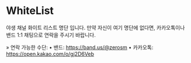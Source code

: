 # WhiteList
야생 채널 화이트 리스트 명단 입니다.
만약 자신이 여기 명단에 없다면, 카카오톡이나 밴드 1:1 채팅으로 연락을 주시기 바랍니다.

» 연락 가능한 수단:
 • 밴드: https://band.us/@zerosm
 • 카카오톡: https://open.kakao.com/o/gj2D6Veb
